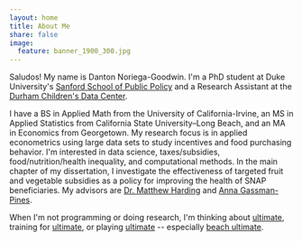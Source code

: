 ```yaml
---
layout: home
title: About Me
share: false
image:
  feature: banner_1900_300.jpg
---
```


Saludos! My name is Danton Noriega-Goodwin. I'm a PhD student at Duke University's [Sanford School of Public Policy](http://sanford.duke.edu) and a Research Assistant at the [Durham Children's Data Center](http://childandfamilypolicy.duke.edu/project/durham-childrens-data-center/).

I have a BS in Applied Math from the University of California-Irvine, an MS in Applied Statistics from California State University–Long Beach, and an MA in Economics from Georgetown. My research focus is in applied econometrics using large data sets to study incentives and food purchasing behavior. I'm interested in data science, taxes/subsidies, food/nutrition/health inequality, and computational methods. In the main chapter of my dissertation, I investigate the effectiveness of targeted fruit and vegetable subsidies as a policy for improving the health of SNAP beneficiaries. My advisors are [Dr. Matthew Harding](http://www.socsci.uci.edu/~harding1/) and [Anna Gassman-Pines](https://sanford.duke.edu/people/faculty/gassman-pines-anna).

When I'm not programming or doing research, I'm thinking about [ultimate](http://ultiworld.com/), training for [ultimate](http://skydmagazine.com/column/training-blog/), or playing [ultimate](https://www.youtube.com/watch?v=uq3pg0JcJSI) -- especially [beach ultimate](https://www.youtube.com/watch?v=vCCvjiTxhLY).

<script>
  (function(i,s,o,g,r,a,m){i['GoogleAnalyticsObject']=r;i[r]=i[r]||function(){
  (i[r].q=i[r].q||[]).push(arguments)},i[r].l=1*new Date();a=s.createElement(o),
  m=s.getElementsByTagName(o)[0];a.async=1;a.src=g;m.parentNode.insertBefore(a,m)
  })(window,document,'script','https://www.google-analytics.com/analytics.js','ga');

  ga('create', 'UA-76163349-2', 'auto');
  ga('send', 'pageview');

</script>

